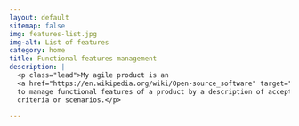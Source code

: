 ```yaml
---
layout: default
sitemap: false
img: features-list.jpg
img-alt: List of features
category: home
title: Functional features management
description: |
  <p class="lead">My agile product is an 
  <a href="https://en.wikipedia.org/wiki/Open-source_software" target="_blank" title="Open-source software definition from Wikipedia">Open-source software</a>
  to manage functional features of a product by a description of acceptance
  criteria or scenarios.</p>

---
```

